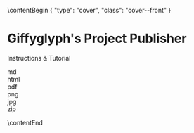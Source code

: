 \contentBegin { "type": "cover", "class": "cover--front" }

# Giffyglyph's Project Publisher

Instructions & Tutorial

<div class="icons">
	<div class="icon">md</div>
	<i class="fas fa-chevron-right"></i>
	<div class="icon">html</div>
	<i class="fas fa-chevron-right"></i>
	<div class="icon">pdf</div>
	<div class="icon">png</div>
	<div class="icon">jpg</div>
	<div class="icon">zip</div>
</div>

\contentEnd
